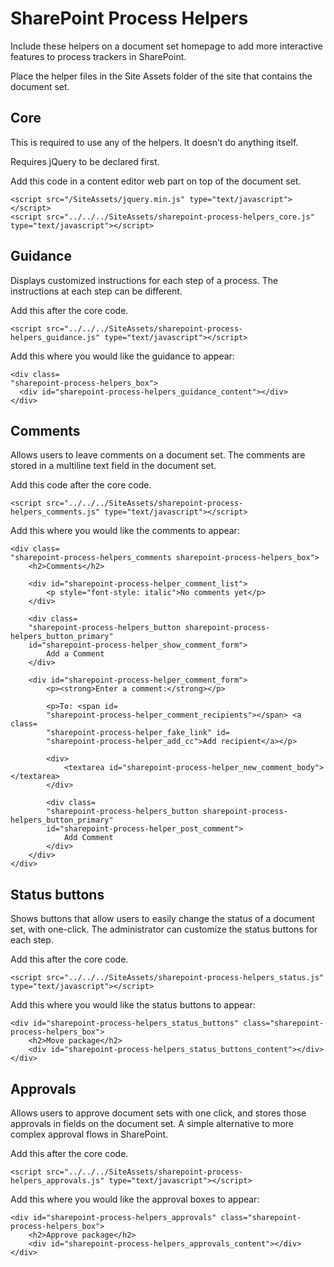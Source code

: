 SharePoint Process Helpers
=======

Include these helpers on a document set homepage to add more interactive features to process trackers in SharePoint.

Place the helper files in the Site Assets folder of the site that contains the document set.

## Core

This is required to use any of the helpers. It doesn’t do anything itself.

Requires jQuery to be declared first.

Add this code in a content editor web part on top of the document set.
```
<script src="/SiteAssets/jquery.min.js" type="text/javascript"></script>
<script src="../../../SiteAssets/sharepoint-process-helpers_core.js" type="text/javascript"></script>
```

## Guidance

Displays customized instructions for each step of a process. The instructions at each step can be different.

Add this after the core code.

```
<script src="../../../SiteAssets/sharepoint-process-helpers_guidance.js" type="text/javascript"></script>
```

Add this where you would like the guidance to appear:

```
<div class=
"sharepoint-process-helpers_box">
  <div id="sharepoint-process-helpers_guidance_content"></div>
</div>
```

## Comments

Allows users to leave comments on a document set. The comments are stored in a multiline text field in the document set.

Add this code after the core code.

```
<script src="../../../SiteAssets/sharepoint-process-helpers_comments.js" type="text/javascript"></script>
```

Add this where you would like the comments to appear:

```
<div class=
"sharepoint-process-helpers_comments sharepoint-process-helpers_box">
	<h2>Comments</h2>

	<div id="sharepoint-process-helper_comment_list">
		<p style="font-style: italic">No comments yet</p>
	</div>

	<div class=
	"sharepoint-process-helpers_button sharepoint-process-helpers_button_primary"
	id="sharepoint-process-helper_show_comment_form">
		Add a Comment
	</div>

	<div id="sharepoint-process-helper_comment_form">
		<p><strong>Enter a comment:</strong></p>

		<p>To: <span id=
		"sharepoint-process-helper_comment_recipients"></span> <a class=
		"sharepoint-process-helper_fake_link" id=
		"sharepoint-process-helper_add_cc">Add recipient</a></p>

		<div>
			<textarea id="sharepoint-process-helper_new_comment_body">
</textarea>
		</div>

		<div class=
		"sharepoint-process-helpers_button sharepoint-process-helpers_button_primary"
		id="sharepoint-process-helper_post_comment">
			Add Comment
		</div>
	</div>
</div>
```

## Status buttons

Shows buttons that allow users to easily change the status of a document set, with one-click. The administrator can customize the status buttons for each step.

Add this after the core code.

```
<script src="../../../SiteAssets/sharepoint-process-helpers_status.js" type="text/javascript"></script>
```

Add this where you would like the status buttons to appear:

```
<div id="sharepoint-process-helpers_status_buttons" class="sharepoint-process-helpers_box">
	<h2>Move package</h2>
	<div id="sharepoint-process-helpers_status_buttons_content"></div>
</div>
```

## Approvals

Allows users to approve document sets with one click, and stores those approvals in fields on the document set. A simple alternative to more complex approval flows in SharePoint.

Add this after the core code.

```
<script src="../../../SiteAssets/sharepoint-process-helpers_approvals.js" type="text/javascript"></script>
```

Add this where you would like the approval boxes to appear:

```
<div id="sharepoint-process-helpers_approvals" class="sharepoint-process-helpers_box">
	<h2>Approve package</h2>
	<div id="sharepoint-process-helpers_approvals_content"></div>
</div>
```


